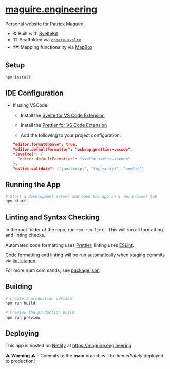 # [maguire.engineering](https://maguire.engineering)

Personal website for [Patrick Maguire](https://www.linkedin.com/in/patrick-maguire/)
* ⚙️ Built with [SvelteKit](https://kit.svelte.dev/)
* 🏗️ Scaffolded via [`create-svelte`](https://github.com/sveltejs/kit/tree/master/packages/create-svelte)
* 🗺️ Mapping functionality via [MapBox](https://mapbox.com)

## Setup

```bash
npm install
```

## IDE Configuration

- If using VSCode:

  - Install the [Svelte for VS Code Extension](https://marketplace.visualstudio.com/items?itemName=svelte.svelte-vscode)
  - Install the [Prettier for VS Code Extension](https://marketplace.visualstudio.com/items?itemName=esbenp.prettier-vscode)

  - Add the following to your project configuration:

  ```json
  "editor.formatOnSave": true,
  "editor.defaultFormatter": "esbenp.prettier-vscode",
  "[svelte]": {
    "editor.defaultFormatter": "svelte.svelte-vscode"
  },
  "eslint.validate": ["javascript", "typescript", "svelte"]
  ```

## Running the App

```bash
# Start a development server and open the app in a new browser tab
npm start
```

## Linting and Syntax Checking

In the root folder of the repo, run `npm run lint` - This will run all formatting and linting checks.

Automated code formatting uses [Prettier](https://prettier.io/), linting uses [ESLint](https://eslint.org/).

Code formatting and linting will be run automatically when staging commits via [lint-staged](https://github.com/okonet/lint-staged)

For more npm commands, see [package.json](package.json)

## Building

```bash
# create a production version
npm run build

# Preview the production build
npm run preview
```

## Deploying

This app is hosted on [Netlify](https://www.netlify.com/) at https://maguire.engineering

⚠️ **Warning** ⚠️   -  Commits to the **main** branch will be *immediately* deployed to production!

